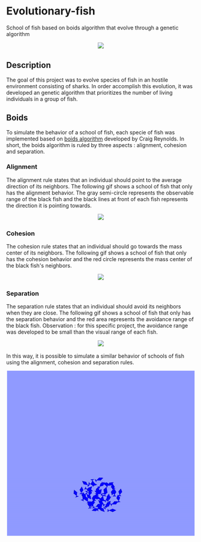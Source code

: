 # Evolutionary-fish

School of fish based on boids algorithm that evolve through a genetic algorithm

<p align = "center">
  <img width = "500" src = "https://github.com/kenzonobre/Evolutionary-fish/blob/main/assets/simulation.gif">
</p>

## Description

The goal of this project was to evolve species of fish in an hostile environment consisting of sharks. In order accomplish this evolution, it was developed an genetic algorithm that prioritizes the number of living individuals in a group of fish. 

## Boids

To simulate the behavior of a school of fish, each specie of fish was implemented based on [boids algorithm](http://www.red3d.com/cwr/boids/) developed by Craig Reynolds. 
In short, the boids algorithm is ruled by three aspects : alignment, cohesion and separation.

### Alignment

The alignment rule states that an individual should point to the average direction of its neighbors. 
The following gif shows a school of fish that only has the alignment behavior. The gray semi-circle represents the observable range of the black fish and the black lines at front of each fish represents the direction it is pointing towards.

<p align = "center">
  <img width = "500" src = "https://github.com/kenzonobre/Evolutionary-fish/blob/main/assets/alignment.gif">
</p>

### Cohesion

The cohesion rule states that an individual should go towards the mass center of its neighbors. 
The following gif shows a school of fish that only has the cohesion behavior and the red circle represents the mass center of the black fish's neighbors.

<p align = "center">
  <img width = "500" src = "https://github.com/kenzonobre/Evolutionary-fish/blob/main/assets/cohesion.gif">
</p>

### Separation

The separation rule states that an individual should avoid its neighbors when they are close.
The following gif shows a school of fish that only has the separation behavior and the red area represents the avoidance range of the black fish. Observation : for this specific project, the avoidance range was developed to be small than the visual range of each fish.

<p align = "center">
  <img width = "500" src = "https://github.com/kenzonobre/Evolutionary-fish/blob/main/assets/separation.gif">
</p>

In this way, it is possible to simulate a similar behavior of schools of fish using the alignment, cohesion and separation rules.

<p align = "center">
  <img width = "500" src = "https://github.com/kenzonobre/Evolutionary-fish/blob/main/assets/boid.gif">
</p>

